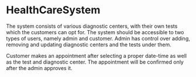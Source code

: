# HealthCareSystem
The system consists of various diagnostic centers, with their own tests which the customers can opt for. The system should be accessible to two types of users, namely admin and customer. Admin has control over adding, removing and updating diagnostic centers and the tests under them. 

Customer makes an appointment after selecting a proper date-time as well as the test and diagnostic center. The appointment will be confirmed only after the admin approves it.

